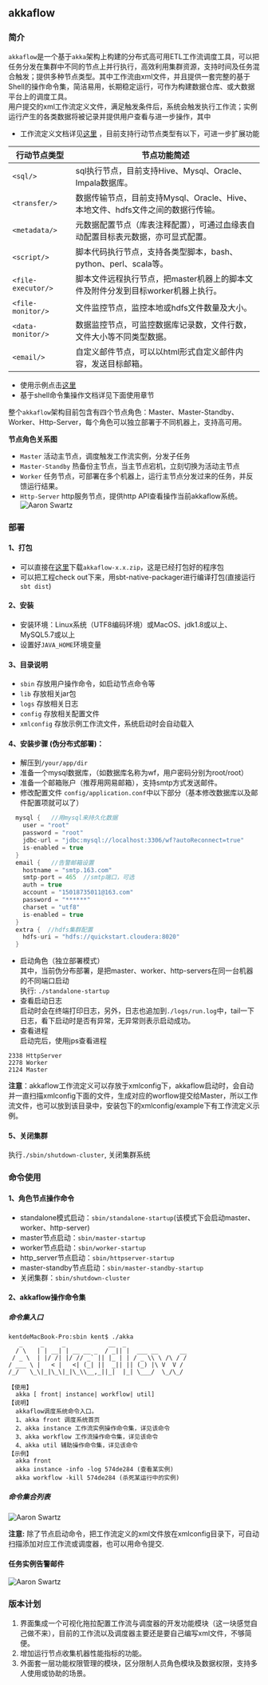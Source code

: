 ## akkaflow  
### 简介
`akkaflow`是一个基于`akka`架构上构建的分布式高可用ETL工作流调度工具，可以把任务分发在集群中不同的节点上并行执行，高效利用集群资源，支持时间及任务混合触发；提供多种节点类型。其中工作流由xml文件，并且提供一套完整的基于Shell的操作命令集，简洁易用，长期稳定运行，可作为构建数据仓库、或大数据平台上的调度工具。  
用户提交的xml工作流定义文件，满足触发条件后，系统会触发执行工作流；实例运行产生的各类数据将被记录并提供用户查看与进一步操作，其中

* 工作流定义文档详见[这里](https://github.com/Kent7306/akkaflow/blob/master/workflow_definition.md) ，目前支持行动节点类型有以下，可进一步扩展功能  

行动节点类型 | 节点功能简述
--------- | -------------
`<sql/>` | sql执行节点，目前支持Hive、Mysql、Oracle、Impala数据库。
`<transfer/>` | 数据传输节点，目前支持Mysql、Oracle、Hive、本地文件、hdfs文件之间的数据行传输。
`<metadata/>` | 元数据配置节点（库表注释配置），可通过血缘表自动配置目标表元数据，亦可显式配置。
`<script/>` | 脚本代码执行节点，支持各类型脚本，bash、python、perl、scala等。
`<file-executor/>` | 脚本文件远程执行节点，把master机器上的脚本文件及附件分发到目标worker机器上执行。
`<file-monitor/>` | 文件监控节点，监控本地或hdfs文件数量及大小。
`<data-monitor/>` | 数据监控节点，可监控数据库记录数，文件行数，文件大小等不同类型数据。
`<email/>` | 自定义邮件节点，可以以html形式自定义邮件内容，发送目标邮箱。

  
* 使用示例点击[这里](https://github.com/Kent7306/akkaflow/blob/master/usage.md)
* 基于shell命令集操作文档详见下面使用章节

整个`akkaflow`架构目前包含有四个节点角色：Master、Master-Standby、Worker、Http-Server，每个角色可以独立部署于不同机器上，支持高可用。

**节点角色关系图**

* `Master` 活动主节点，调度触发工作流实例，分发子任务
* `Master-Standby` 热备份主节点，当主节点宕机，立刻切换为活动主节点
* `Worker` 任务节点，可部署在多个机器上，运行主节点分发过来的任务，并反馈运行结果。
* `Http-Server` http服务节点，提供http API查看操作当前akkaflow系统。  
![Aaron Swartz](https://raw.githubusercontent.com/Kent7306/akkaflow/master/resources/img/%E8%8A%82%E7%82%B9%E8%A7%92%E8%89%B2%E5%85%B3%E7%B3%BB%E5%9B%BE.png)    

### 部署
#### 1、打包
* 可以直接在[这里](https://pan.baidu.com/s/1ts_N10eIcM2is1Q_DSqlcw)下载`akkaflow-x.x.zip`，这是已经打包好的程序包
* 可以把工程check out下来，用sbt-native-packager进行编译打包(直接运行`sbt dist`)

#### 2、安装
* 安装环境：Linux系统（UTF8编码环境）或MacOS、jdk1.8或以上、MySQL5.7或以上
* 设置好`JAVA_HOME`环境变量

#### 3、目录说明
* `sbin` 存放用户操作命令，如启动节点命令等
* `lib` 存放相关jar包
* `logs` 存放相关日志
* `config` 存放相关配置文件
* `xmlconfig` 存放示例工作流文件，系统启动时会自动载入

#### 4、安装步骤 (伪分布式部署)：
* 解压到`/your/app/dir`
* 准备一个mysql数据库，（如数据库名称为wf，用户密码分别为root/root）
* 准备一个邮箱账户（推荐用网易邮箱），支持smtp方式发送邮件。
* 修改配置文件 `config/application.conf`中以下部分（基本修改数据库以及邮件配置项就可以了）

```scala
  mysql {   //用mysql来持久化数据
  	user = "root"
  	password = "root"
  	jdbc-url = "jdbc:mysql://localhost:3306/wf?autoReconnect=true"
  	is-enabled = true
  }
  email {	//告警邮箱设置
  	hostname = "smtp.163.com"
  	smtp-port = 465  //smtp端口，可选
  	auth = true
  	account = "15018735011@163.com"
  	password = "******"
  	charset = "utf8"
  	is-enabled = true
  }
  extra {  //hdfs集群配置
  	hdfs-uri = "hdfs://quickstart.cloudera:8020"
  }
```
  
* 启动角色（独立部署模式）  
其中，当前伪分布部署，是把master、worker、http-servers在同一台机器的不同端口启动  
  执行: `./standalone-startup`
* 查看启动日志  
启动时会在终端打印日志，另外，日志也追加到`./logs/run.log`中，tail一下日志，看下启动时是否有异常，无异常则表示启动成功。  
* 查看进程  
启动完后，使用jps查看进程  

```
2338 HttpServer
2278 Worker
2124 Master
```

**注意**：akkaflow工作流定义可以存放于xmlconfig下，akkaflow启动时，会自动并一直扫描xmlconfig下面的文件，生成对应的worflow提交给Master，所以工作流文件，也可以放到该目录中，安装包下的xmlconfig/example下有工作流定义示例。

#### 5、关闭集群  
执行`./sbin/shutdown-cluster`, 关闭集群系统

### 命令使用
#### 1、角色节点操作命令  
  * standalone模式启动：`sbin/standalone-startup`(该模式下会启动master、worker、http-server)  
 * master节点启动：`sbin/master-startup`  
 * worker节点启动：`sbin/worker-startup`  
 * http_server节点启动：`sbin/httpserver-startup`  
 * master-standby节点启动：`sbin/master-standby-startup`  
 * 关闭集群：`sbin/shutdown-cluster`

#### 2、akkaflow操作命令集
##### 命令集入口
  ```shell
  kentdeMacBook-Pro:sbin kent$ ./akka
     _     _     _            __  _
    / \   | | __| | __ __ _  / _|| |  ___ __      __
   / _ \  | |/ /| |/ // _` || |_ | | / _ \\ \ /\ / /
  / ___ \ |   < |   <| (_| ||  _|| || (_) |\ V  V /
 /_/   \_\|_|\_\|_|\_\\__,_||_|  |_| \___/  \_/\_/

【使用】
	akka [ front| instance| workflow| util]
【说明】
	akkaflow调度系统命令入口。
	1、akka front 调度系统首页
	2、akka instance 工作流实例操作命令集，详见该命令
	3、akka workflow 工作流操作命令集，详见该命令
	4、akka util 辅助操作命令集，详见该命令
【示例】
	akka front
	akka instance -info -log 574de284 (查看某实例)
	akka workflow -kill 574de284 (杀死某运行中的实例) 
  ```
	
##### 命令集合列表
   ![Aaron Swartz](https://raw.githubusercontent.com/Kent7306/akkaflow/master/resources/img/%E5%91%BD%E4%BB%A4%E9%9B%86%E5%90%88.jpg)
  

**注意:** 除了节点启动命令，把工作流定义的xml文件放在xmlconfig目录下，可自动扫描添加对应工作流或调度器，也可以用命令提交. 

#### 任务实例告警邮件
![Aaron Swartz](https://raw.githubusercontent.com/Kent7306/akkaflow/master/resources/img/%E5%91%8A%E8%AD%A6%E9%82%AE%E4%BB%B6.png) 

### 版本计划
1. 界面集成一个可视化拖拉配置工作流与调度器的开发功能模块（这一块感觉自己做不来），目前的工作流以及调度器主要还是要自己编写xml文件，不够简便。
2. 增加运行节点收集机器性能指标的功能。
3. 外面套一层功能权限管理的模块，区分限制人员角色模块及数据权限，支持多人使用或协助的场景。

